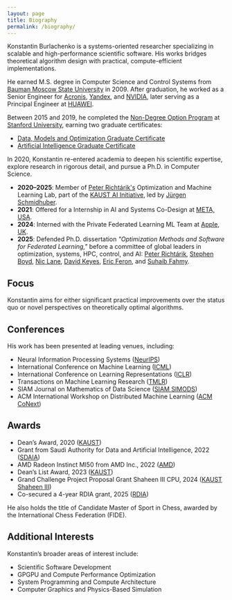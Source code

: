 ```yaml
---
layout: page
title: Biography
permalink: /biography/
---
```


Konstantin Burlachenko is a systems-oriented researcher specializing in scalable and high-performance scientific software. His works bridges theoretical algorithm design with practical, compute-efficient implementations.


He earned M.S. degree in Computer Science and Control Systems from [Bauman Moscow State University](http://bmstu.ru/) in 2009. After graduation, he worked as a Senior Engineer for [Acronis](https://www.acronis.com/), [Yandex](https://en.wikipedia.org/wiki/Yandex), and [NVIDIA](https://developer.nvidia.com/), later serving as a Principal Engineer at [HUAWEI](https://huawei.ru/).

Between 2015 and 2019, he completed the [Non-Degree Option Program](https://online.stanford.edu/non-degree-option-program) at [Stanford University](https://www.stanford.edu/), earning two graduate certificates:
* [Data, Models and Optimization Graduate Certificate](https://online.stanford.edu/programs/data-models-and-optimization-graduate-certificate)
* [Artificial Intelligence Graduate Certificate](https://online.stanford.edu/programs/artificial-intelligence-graduate-certificate)

In 2020, Konstantin re-entered academia to deepen his scientific expertise, explore research in rigorous detail, and pursue a Ph.D. in Computer Science.

* **2020–2025**: Member of [Peter Richtárik's](https://richtarik.org/) Optimization and Machine Learning Lab, part of the [KAUST AI Initiative](https://cemse.kaust.edu.sa/ai), led by [Jürgen Schmidhuber](https://people.idsia.ch/~juergen/).
* **2021**: Offered for a Internship in AI and Systems Co-Design at [META, USA](https://www.meta.com).
* **2024**: Interned with the Private Federated Learning ML Team at [Apple, UK](https://www.apple.com/).
* **2025**: Defended Ph.D. dissertation *"Optimization Methods and Software for Federated Learning,"* before a committee of global leaders in optimization, systems, HPC, control, and AI: [Peter Richtárik](https://richtarik.org/), [Stephen Boyd](https://stanford.edu/~boyd/), [Nic Lane](https://www.cst.cam.ac.uk/people/ndl32), [David Keyes](https://en.wikipedia.org/wiki/David_E._Keyes), [Eric Feron](https://en.wikipedia.org/wiki/Eric_Feron), and [Suhaib Fahmy](https://cemse.kaust.edu.sa/profiles/suhaib-fahmy).

## Focus

Konstantin aims for either significant practical improvements over the status quo or novel perspectives on theoretically optimal algorithms.

## Conferences

His work has been presented at leading venues, including:

- Neural Information Processing Systems ([NeurIPS](https://neurips.cc/))
- International Conference on Machine Learning ([ICML](https://icml.cc/))
- International Conference on Learning Representations ([ICLR](https://iclr.cc/))
- Transactions on Machine Learning Research ([TMLR](https://jmlr.org/tmlr/))
- SIAM Journal on Mathematics of Data Science ([SIAM SIMODS](https://www.siam.org/publications/journals/siam-journal-on-mathematics-of-data-science-simods))
- ACM International Workshop on Distributed Machine Learning ([ACM CoNext](https://www.sigcomm.org/events/conext-conference))

## Awards

* Dean’s Award, 2020 ([KAUST](https://www.kaust.edu.sa/en/))
* Grant from Saudi Authority for Data and Artificial Intelligence, 2022 ([SDAIA](https://sdaia.gov.sa/ar/default.aspx))
* AMD Radeon Instinct MI50 from AMD Inc., 2022 ([AMD](https://www.amd.com/))
* Dean’s List Award, 2023 ([KAUST](https://www.kaust.edu.sa/en/))
* Grand Challenge Project Proposal Grant Shaheen III CPU, 2024 ([KAUST Shaheen III](https://www.kaust.edu.sa/en/news/kaust-s-shaheen-iii-confirmed-as-the-middle-east-s-most-powerful-supercomputer)) 
* Co-secured a 4-year RDIA grant, 2025 ([RDIA](https://rdia.gov.sa/en/))

He also holds the title of Candidate Master of Sport in Chess, awarded by the International Chess Federation (FIDE).

## Additional Interests

Konstantin’s broader areas of interest include:

- Scientific Software Development
- GPGPU and Compute Performance Optimization
- System Programming and Compute Architecture
- Computer Graphics and Physics-Based Simulation
